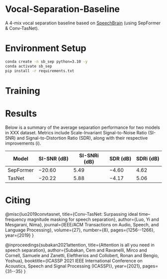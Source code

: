 # Vocal-Separation-Baseline

A 4-mix vocal separation baseline based on [SpeechBrain](https://github.com/speechbrain/speechbrain) (using SepFormer & Conv-TasNet).


# Environment Setup
```bash
conda create -n sb_sep python=3.10 -y
conda activate sb_sep
pip install -r requirements.txt
```
# Training




# Results
Below is a summary of the average separation performance for two models in XXX dataset.
Metrics include Scale-Invariant Signal-to-Noise Ratio (SI-SNR) and Signal-to-Distortion Ratio (SDR), along with their respective improvements (i).

| Model     | SI-SNR (dB) | SI-SNRi (dB) | SDR (dB) | SDRi (dB) |
| --------- | ----------- | ------------ | -------- | --------- |
| SepFormer |    −20.60   |     5.49     |  −4.60   |    4.62   |
| TasNet    |    −20.22   |     5.88     |  −4.17   |    5.06   |


# **Citing**

@misc{luo2019convtasnet,
  title={Conv-TasNet: Surpassing ideal time–frequency magnitude masking for speech separation},
  author={Luo, Yi and Mesgarani, Nima},
  journal={IEEE/ACM Transactions on Audio, Speech, and Language Processing},
  volume={27},
  number={8},
  pages={1256--1266},
  year={2019}
}

@inproceedings{subakan2021attention,
  title={Attention is all you need in speech separation},
  author={Subakan, Cem and Ravanelli, Mirco and Cornell, Samuele and Zanetti, Eleftherios and Collobert, Ronan and Bengio, Yoshua},
  booktitle={ICASSP 2021 IEEE International Conference on Acoustics, Speech and Signal Processing (ICASSP)},
  year={2021},
  pages={31--35}
}